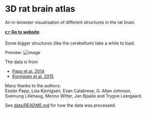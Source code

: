 # 3D rat brain atlas

An in-browser visualisation of different structures in the rat brain.

[**👉 Go to website**](https://tfiers.github.io/3D-rat-brain)

Some bigger structures (like the cerebellum) take a while to load.

Preview:
![image](https://github.com/tfiers/3D-rat-brain/assets/3773558/583a5cd6-19b2-461c-ac3d-58a795938975)


The data is from
 - [Papp et al. 2014](https://www.sciencedirect.com/science/article/pii/S1053811914002419)
 - [Kjonigsen et al. 2015](https://www.sciencedirect.com/science/article/pii/S105381191500004X)

Many thanks to the authors:  
Eszter Papp, Lisa Kjonigsen, Evan Calabrese, G. Allan Johnson,  
Sveinung Lillehaug, Menno Witter, Jan Bjaalie and Trygve Leergaard.

See [data/README.md](data/README.md) for how the data was processed.
